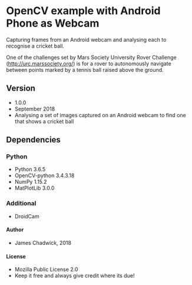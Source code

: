 # OpenCV example with Android Phone as Webcam

Capturing frames from an Android webcam and analysing each to recognise a cricket ball.

One of the challenges set by Mars Society University Rover Challenge (http://urc.marssociety.org/) is for a rover to autonomously navigate between points marked by a tennis ball raised above the ground.

## Version
* 1.0.0
* September 2018
* Analysing a set of images captured on an Android webcam to find one that shows a cricket ball

## Dependencies

### Python
* Python 3.6.5
* OpenCV-python 3.4.3.18
* NumPy 1.15.2
* MatPlotLib 3.0.0

### Additional
* DroidCam

#### Author
* James Chadwick, 2018

#### License
* Mozilla Public License 2.0
* Keep it free and always give credit where its due!
